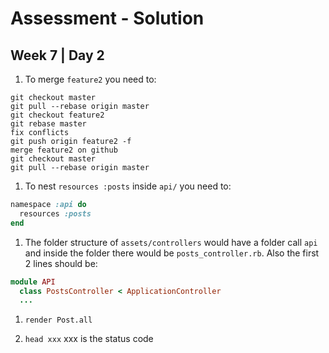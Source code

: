 # Assessment - Solution
## Week 7 | Day 2

1. To merge `feature2` you need to:

  ```
  git checkout master
  git pull --rebase origin master
  git checkout feature2
  git rebase master
  fix conflicts
  git push origin feature2 -f
  merge feature2 on github
  git checkout master
  git pull --rebase origin master
  ```

1. To nest `resources :posts` inside `api/` you need to:

  ```ruby
  namespace :api do
    resources :posts
  end
  ```

1. The folder structure of `assets/controllers` would have a folder call `api` and inside the folder there would be `posts_controller.rb`. Also the first 2 lines should be:

  ```ruby
  module API
    class PostsController < ApplicationController
    ...
  ```

1. `render Post.all`

1. `head xxx` xxx is the status code
